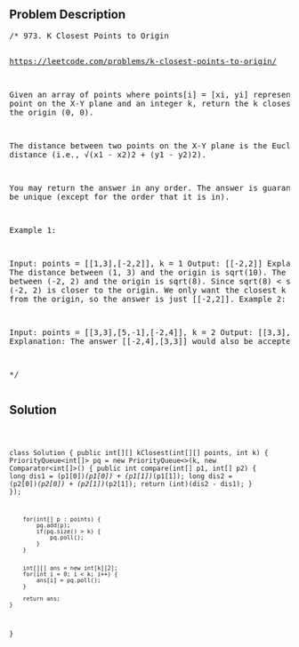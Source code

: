 <!--
<style>
  body { font-family: Arial, sans-serif; }
  .container { max-width: 100%; margin: auto; padding: 10px; }
  .comment-block { background-color: #f9f9f9; padding: 10px; border-left: 5px solid #ccc; max-width: 400px; margin: 20px auto; overflow-wrap: break-word; white-space: pre-wrap; }
  .code-block { background-color: #f4f4f4; padding: 10px; border: 1px solid #ddd; }
</style>
-->

<div class='container'>
<h2>Problem Description</h2>
<div class='comment-block'>
<pre>
/* 973. K Closest Points to Origin

https://leetcode.com/problems/k-closest-points-to-origin/

Given an array of points where points[i] = [xi, yi] represents a point on the X-Y plane and an integer k, 
return the k closest points to the origin (0, 0).

The distance between two points on the X-Y plane is the Euclidean distance (i.e., √(x1 - x2)2 + (y1 - y2)2).

You may return the answer in any order. The answer is guaranteed to be unique (except for the order that it is in).

 

Example 1:


Input: points = [[1,3],[-2,2]], k = 1
Output: [[-2,2]]
Explanation:
The distance between (1, 3) and the origin is sqrt(10).
The distance between (-2, 2) and the origin is sqrt(8).
Since sqrt(8) < sqrt(10), (-2, 2) is closer to the origin.
We only want the closest k = 1 points from the origin, so the answer is just [[-2,2]].
Example 2:

Input: points = [[3,3],[5,-1],[-2,4]], k = 2
Output: [[3,3],[-2,4]]
Explanation: The answer [[-2,4],[3,3]] would also be accepted.

*/
</pre>
</div>

<h2>Solution</h2>
<div class='code-block'>
<pre><code class='language-java'>

class Solution {
    public int[][] kClosest(int[][] points, int k) {
        PriorityQueue<int[]> pq = new PriorityQueue<>(k, new Comparator<int[]>() {
            public int compare(int[] p1, int[] p2) {
                long dis1 = (p1[0])*(p1[0]) + (p1[1])*(p1[1]);
                long dis2 = (p2[0])*(p2[0]) + (p2[1])*(p2[1]);
                return (int)(dis2 - dis1);
            }
        });
        
        
        for(int[] p : points) {
            pq.add(p);
            if(pq.size() > k) {
                pq.poll();
            }
        }
        
        
        int[][] ans = new int[k][2];
        for(int i = 0; i < k; i++) {
            ans[i] = pq.poll();
        }
        
        return ans;
    }
}</code></pre>
</div>
</div>
